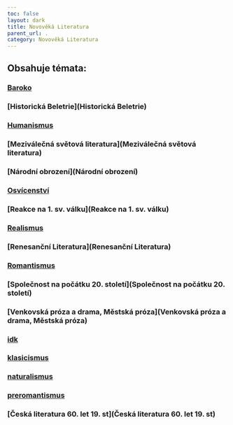 ```yaml
---
toc: false
layout: dark
title: Novověká Literatura 
parent_url: . 
category: Novověká Literatura 
---
```


## Obsahuje témata: 

### [Baroko](Baroko) 

### [Historická Beletrie](Historická Beletrie) 

### [Humanismus](Humanismus) 

### [Meziválečná světová literatura](Meziválečná světová literatura) 

### [Národní obrození](Národní obrození) 

### [Osvícenství](Osvícenství) 

### [Reakce na 1. sv. válku](Reakce na 1. sv. válku) 

### [Realismus](Realismus) 

### [Renesanční Literatura](Renesanční Literatura) 

### [Romantismus](Romantismus) 

### [Společnost na počátku 20. století](Společnost na počátku 20. století) 

### [Venkovská próza a drama, Městská próza](Venkovská próza a drama, Městská próza) 

### [idk](idk) 

### [klasicismus](klasicismus) 

### [naturalismus](naturalismus) 

### [preromantismus](preromantismus) 

### [Česká literatura 60. let 19. st](Česká literatura 60. let 19. st) 
